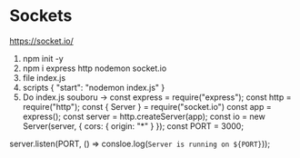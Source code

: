 # Sockets

https://socket.io/

1) npm init -y
2) npm i express http nodemon socket.io
3) file index.js
4) scripts { "start": "nodemon index.js" } 
5) Do index.js souboru -> 
const express = require("express");
const http = require("http");
const { Server } = require("socket.io")
const app = express();
const server = http.createServer(app);
const io = new Server(server, {
   cors: {
       origin: "*"
   } 
});
const PORT = 3000;

server.listen(PORT, () => consloe.log(`Server is running on ${PORT}`));
